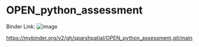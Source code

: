 # OPEN_python_assessment


Binder Link:
![image](https://user-images.githubusercontent.com/69122849/150687721-c4ffd579-5634-479f-9d7f-a8c7016fe879.png)

https://mybinder.org/v2/gh/sparshpatial/OPEN_python_assessment.git/main
